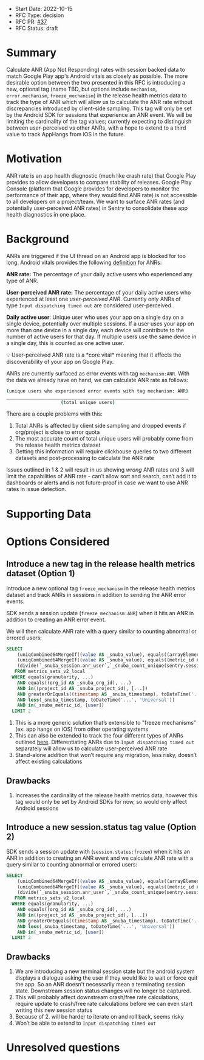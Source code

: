 * Start Date: 2022-10-15
* RFC Type: decision
* RFC PR: [#37](https://github.com/getsentry/rfcs/pull/37)
* RFC Status: draft

# Summary

Calculate ANR (App Not Responding) rates with session backed data to match Google Play app's Android vitals as closely as possible. The more desirable option between the two presented in this RFC is introducing a new, optional tag (name TBD, but options include `mechanism`, `error.mechanism`, `freeze_mechanism`) in the release health metrics data to track the type of ANR which will allow us to calculate the ANR rate without discrepancies introduced by client-side sampling. This tag will only be set by the Android SDK for sessions that experience an ANR event. We will be limiting the cardinality of the tag values; currently expecting to distinguish between user-perceived vs other ANRs, with a hope to extend to a third value to track AppHangs from iOS in the future.

# Motivation

ANR rate is an app health diagnostic (much like crash rate) that Google Play provides to allow developers to compare stability of releases. Google Play Console (platform that Google provides for developers to monitor the performance of their app, where they would find ANR rate) is not accessible to all developers on a project/team. We want to surface ANR rates (and potentially user-perceived ANR rates) in Sentry to consolidate these app health diagnostics in one place.

# Background

ANRs are triggered if the UI thread on an Android app is blocked for too long. Android vitals provides the following [definition](https://developer.android.com/topic/performance/vitals/anr#android-vitals) for ANRs:

**ANR rate:** The percentage of your daily active users who experienced any type of ANR.

**User-perceived ANR rate:** The percentage of your daily active users who experienced at least one *user-perceived ANR*. Currently only ANRs of type `Input dispatching timed out` are considered user-perceived.

**Daily active user**: Unique user who uses your app on a single day on a single device, potentially over multiple sessions. If a user uses your app on more than one device in a single day, each device will contribute to the number of active users for that day. If multiple users use the same device in a single day, this is counted as one active user.

<aside>
💡 User-perceived ANR rate is a *core vital* meaning that it affects the discoverability of your app on Google Play.
</aside>


ANRs are currently surfaced as error events with tag `mechanism:ANR`. With the data we already have on hand, we can calculate ANR rate as follows:

```bash
(unique users who experienced error events with tag mechanism: ANR)
___________________________________________________________________
                    (total unique users)
```

There are a couple problems with this:

1. Total ANRs is affected by client side sampling and dropped events if org/project is close to error quota
2. The most accurate count of total unique users will probably come from the release health metrics dataset
3. Getting this information will require clickhouse queries to two different datasets and post-processing to calculate the ANR rate

Issues outlined in 1 & 2 will result in us showing *wrong* ANR rates and 3 will limit the capabilities of ANR rate - can’t allow sort and search, can’t add it to dashboards or alerts and is not future-proof in case we want to use ANR rates in issue detection.

# Supporting Data


# Options Considered

## Introduce a new tag in the release health metrics dataset (Option 1)

Introduce a new optional tag `freeze_mechanism` in the release health metrics dataset and track ANRs in sessions in addition to sending the ANR error events. 

SDK sends a session update (`freeze_mechanism:ANR`) when it hits an ANR in addition to creating an ANR error event.

We will then calculate ANR rate with a query similar to counting abnormal or errored users:

```sql
SELECT 
    (uniqCombined64MergeIf((value AS _snuba_value), equals((arrayElement(tags.value, indexOf(tags.key, 'freeze_mechanism')) AS `_snuba_tags[freeze_mechanism]`), 'ANR') AND in((metric_id AS _snuba_metric_id), [user])) AS `_snuba_session.anr_user`), 
    (uniqCombined64MergeIf((value AS _snuba_value), equals((metric_id AS _snuba_metric_id), 'user')) AS `_snuba_count_unique(sentry.sessions.user)`), 
    (divide(`_snuba_session.anr_user`,`_snuba_count_unique(sentry.sessions.user)`) AS `_snuba.anr_rate`)
   FROM metrics_sets_v2_local
  WHERE equals(granularity, ...)
    AND equals((org_id AS _snuba_org_id), ...)
    AND in((project_id AS _snuba_project_id), [...])
    AND greaterOrEquals((timestamp AS _snuba_timestamp), toDateTime('...', 'Universal'))
    AND less(_snuba_timestamp, toDateTime('...', 'Universal'))
    AND in(_snuba_metric_id, [user])
  LIMIT 2
```

1. This is a more generic solution that’s extensible to "freeze mechanisms" (ex. app hangs on iOS) from other operating systems
2. This can also be extended to track the four different types of ANRs outlined [here](https://developer.android.com/topic/performance/vitals/anr). Differentiating ANRs due to `Input dispatching timed out` separately will allow us to calculate user-perceived ANR rate
3. Stand-alone addition that won’t require any migration, less risky, doesn’t affect existing calculations

## Drawbacks

1. Increases the cardinality of the release health metrics data, however this tag would only be set by Android SDKs for now, so would only affect Android sessions

## Introduce a new session.status tag value (Option 2)

SDK sends a session update with (`session.status:frozen`) when it hits an ANR in addition to creating an ANR event and we calculate ANR rate with a query similar to counting abnormal or errored users:

```sql
SELECT 
    (uniqCombined64MergeIf((value AS _snuba_value), equals((arrayElement(tags.value, indexOf(tags.key, 'session.status')) AS `_snuba_tags[session.status]`), 'frozen') AND in((metric_id AS _snuba_metric_id), [user])) AS `_snuba_session.anr_user`), 
    (uniqCombined64MergeIf((value AS _snuba_value), equals((metric_id AS _snuba_metric_id), 'user')) AS `_snuba_count_unique(sentry.sessions.user)`), 
    (divide(`_snuba_session.anr_user`,`_snuba_count_unique(sentry.sessions.user)`) AS `_snuba.anr_rate`)
   FROM metrics_sets_v2_local
  WHERE equals(granularity, ...)
    AND equals((org_id AS _snuba_org_id), ...)
    AND in((project_id AS _snuba_project_id), [...])
    AND greaterOrEquals((timestamp AS _snuba_timestamp), toDateTime('...', 'Universal'))
    AND less(_snuba_timestamp, toDateTime('...', 'Universal'))
    AND in(_snuba_metric_id, [user])
  LIMIT 2
```

## Drawbacks

1. We are introducing a new terminal session state but the android system displays a dialogue asking the user if they would like to wait or force quit the app. So an ANR doesn't necessarily mean a terminating session state. Downstream session status changes will no longer be captured.
2. This will probably affect downstream crash/free rate calculations, require update to crash/free rate calculations before we can even start writing this new session status
3. Because of 2. will be harder to iterate on and roll back, seems risky
4. Won’t be able to extend to `Input dispatching timed out`
    
# Unresolved questions
